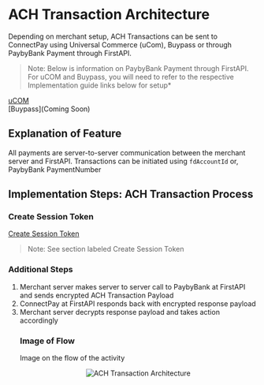 # ACH Transaction Architecture
Depending on merchant setup, ACH Transactions can be sent to ConnectPay using Universal Commerce (uCom), Buypass or through PaybyBank Payment through FirstAPI.


>Note: Below is information on PaybyBank Payment through FirstAPI. For uCOM and Buypass, you will need to refer to the respective Implementation guide links below for setup*


[uCOM](?path=https://developer.fiserv.com/product/ConnectedCommerce/docs/?path=docs/documentation/Standard_Implementation_Guide.md&branch=main)
<br>
[Buypass](Coming Soon)

## Explanation of Feature
All payments are server-to-server communication between the merchant server and FirstAPI. Transactions can be initiated using `fdAccountId` or, PaybyBank PaymentNumber

## Implementation Steps: ACH Transaction Process
### Create Session Token 

[Create Session Token](?path=./docs/implementationguide.md)
>Note: See section labeled Create Session Token


### Additional Steps
<ol>
  <li>Merchant server makes server to server call to PaybyBank at FirstAPI and sends encrypted ACH Transaction Payload</li>
  <li>ConnectPay at FirstAPI responds back with encrypted response payload</li>
  <li>Merchant server decrypts response payload and takes action accordingly</li>

### Image of Flow
<p>Image on the flow of the activity</p>
<center><img src="https://raw.githubusercontent.com/Fiserv/connect-pay/develop/assets/images/ACH Transaction Arch.png" alt="ACH Transaction Architecture" class="center"></center>